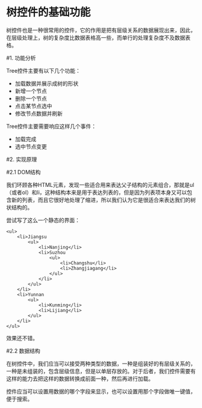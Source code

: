 树控件的基础功能
====

树控件也是一种很常用的控件，它的作用是把有层级关系的数据展现出来，因此，在层级处理上，树的复杂度比数据表格高一些，而单行的处理复杂度不及数据表格。

#1. 功能分析

Tree控件主要有以下几个功能：
- 加载数据并展示成树的形状
- 新增一个节点
- 删除一个节点
- 点击某节点选中
- 修改节点数据并刷新

Tree控件主要需要响应这样几个事件：
- 加载完成
- 选中节点变更

#2. 实现原理

#2.1 DOM结构

我们环顾各种HTML元素，发现一些适合用来表达父子结构的元素组合，那就是ul（或者ol）和li，这种结构本来是用于表达列表的，但是因为列表项本身又可以包含新的列表，而且它很好地处理了缩进，所以我们认为它是很适合来表达我们的树状结构的。

尝试写了这么一个静态的界面：

	<ul>
		<li>Jiangsu
			<ul>
				<li>Nanjing</li>
				<li>Suzhou
					<ul>
						<li>Changshu</li>
						<li>Zhangjiagang</li>
					</ul>
				</li>
			</ul>
		</li>
		<li>Yunnan
			<ul>
				<li>Kunming</li>
				<li>Lijiang</li>
			</ul>
		</li>
	</ul>

效果还不错。

#2.2 数据结构

在树控件中，我们应当可以接受两种类型的数据，一种是组装好的有层级关系的，一种是未组装的，包含层级信息，但是以单层存放的。对于后者，我们控件需要有这样的能力去把这样的数据转换成前面一种，然后再进行加载。

控件应当可以设置用数据的哪个字段来显示，也可以设置用那个字段做唯一键值，便于搜索。